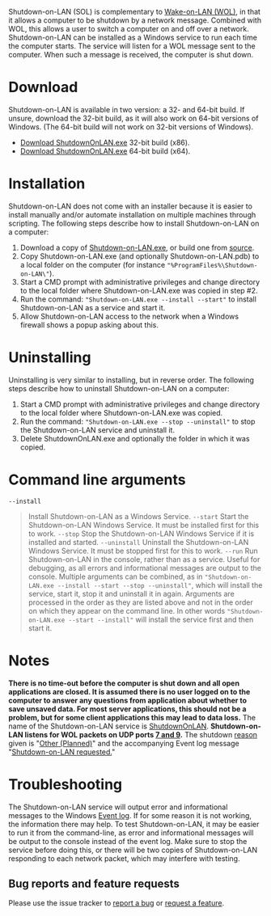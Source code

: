 Shutdown-on-LAN (SOL) is complementary to [Wake-on-LAN (WOL)](https://en.wikipedia.org/wiki/Wake-on-LAN), in that it allows a computer to be shutdown by a network message. Combined with WOL, this allows a user to switch a computer on and off over a network. Shutdown-on-LAN can be installed as a Windows service to run each time the computer starts. The service will listen for a WOL message sent to the computer. When such a message is received, the computer is shut down.

# Download #
Shutdown-on-LAN is available in two version: a 32- and 64-bit build. If unsure, download the 32-bit build, as it will also work on 64-bit versions of Windows. (The 64-bit build will not work on 32-bit versions of Windows).
  * [Download ShutdownOnLAN.exe](https://shutdownonlan.googlecode.com/svn/trunk/build/Win32_Release/ShutdownOnLAN.exe) 32-bit build (x86).
  * [Download ShutdownOnLAN.exe](https://shutdownonlan.googlecode.com/svn/trunk/build/x64_Release/ShutdownOnLAN.exe) 64-bit build (x64).

# Installation #
Shutdown-on-LAN does not come with an installer because it is easier to install manually and/or automate installation on multiple machines through scripting. The following steps describe how to install Shutdown-on-LAN on a computer:
  1. Download a copy of [Shutdown-on-LAN.exe](https://shutdownonlan.googlecode.com/svn/trunk/build/Win32_Release/ShutdownOnLAN.exe), or build one from [source](https://code.google.com/p/shutdownonlan/source/checkout).
  1. Copy Shutdown-on-LAN.exe (and optionally Shutdown-on-LAN.pdb) to a local folder on the computer (for instance `"%ProgramFiles%\Shutdown-on-LAN\"`).
  1. Start a CMD prompt with administrative privileges and change directory to the local folder where Shutdown-on-LAN.exe was copied in step #2.
  1. Run the command: `"Shutdown-on-LAN.exe --install --start"` to install Shutdown-on-LAN as a service and start it.
  1. Allow Shutdown-on-LAN access to the network when a Windows firewall shows a popup asking about this.

# Uninstalling #
Uninstalling is very similar to installing, but in reverse order. The following steps describe how to uninstall Shutdown-on-LAN on a computer:
  1. Start a CMD prompt with administrative privileges and change directory to the local folder where Shutdown-on-LAN.exe was copied.
  1. Run the command: `"Shutdown-on-LAN.exe --stop --uninstall"` to stop the Shutdown-on-LAN service and uninstall it.
  1. Delete ShutdownOnLAN.exe and optionally the folder in which it was copied.

# Command line arguments #
`--install`
> Install Shutdown-on-LAN as a Windows Service.
`--start`
> Start the Shutdown-on-LAN Windows Service. It must be installed first for this to work.
`--stop`
> Stop the Shutdown-on-LAN Windows Service if it is installed and started.
`--uninstall`
> Uninstall the Shutdown-on-LAN Windows Service. It must be stopped first for this to work.
`--run`
> Run Shutdown-on-LAN in the console, rather than as a service. Useful for debugging, as all errors and informational messages are output to the console.
Multiple arguments can be combined, as in `"Shutdown-on-LAN.exe --install --start --stop --uninstall"`, which will install the service, start it, stop it and uninstall it in again. Arguments are processed in the order as they are listed above and not in the order on which they appear on the command line. In other words `"Shutdown-on-LAN.exe --start --install"` will install the service first and then start it.

# Notes #
**There is no time-out before the computer is shut down and all open applications are closed. It is assumed there is no user logged on to the computer to answer any questions from application about whether to save unsaved data. For most server applications, this should not be a problem, but for some client applications this may lead to data loss.** The name of the Shutdown-on-LAN service is [ShutdownOnLAN](https://code.google.com/p/shutdownonlan/source/browse/trunk/globals.cpp#3).
**Shutdown-on-LAN listens for WOL packets on UDP ports [7 and 9](https://code.google.com/p/shutdownonlan/source/browse/trunk/globals.cpp#7).** The shutdown [reason](http://msdn.microsoft.com/en-us/library/windows/desktop/aa376885(v=vs.85).aspx) given is "[Other (Planned)](https://code.google.com/p/shutdownonlan/source/browse/trunk/globals.cpp#6)" and the accompanying Event log message "[Shutdown-on-LAN requested.](https://code.google.com/p/shutdownonlan/source/browse/trunk/globals.cpp#5)"

# Troubleshooting #
The Shutdown-on-LAN service will output error and informational messages to the Windows [Event log](http://windows.microsoft.com/en-ph/windows-vista/open-event-viewer). If for some reason it is not working, the information there may help.
To test Shutdown-on-LAN, it may be easier to run it from the command-line, as error and informational messages will be output to the console instead of the event log. Make sure to stop the service before doing this, or there will be two copies of Shutdown-on-LAN responding to each network packet, which may interfere with testing.

## Bug reports and feature requests ##
Please use the issue tracker to [report a bug](https://code.google.com/p/shutdownonlan/issues/entry?template=Defect%20report%20from%20user) or [request a feature](https://code.google.com/p/shutdownonlan/issues/entry?template=Feature%20request).